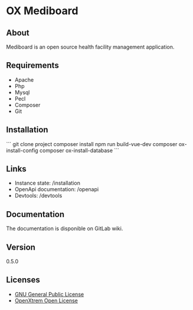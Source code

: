 <h1>OX Mediboard</h1>

<h2>About</h2>

Mediboard is an open source health facility management application.

<h2>Requirements</h2>
<ul>
    <li>Apache</li>
    <li>Php</li>
    <li>Mysql</li>
    <li>Pecl</li>
    <li>Composer</li>
    <li>Git</li>
</ul>

<h2>Installation</h2>
```
git clone project
composer install
npm run build-vue-dev
composer ox-install-config
composer ox-install-database
 ```

<h2>Links</h2>
<ul>
    <li>Instance state: /installation </li>
    <li>OpenApi documentation: /openapi</li>
    <li>Devtools: /devtools</li>
</ul>

<h2>Documentation</h2>
The documentation is disponible on GitLab wiki.

<h2>Version</h2>
0.5.0

<h2>Licenses</h2>
<ul>
    <li><a href="https://www.gnu.org/licenses/gpl.html">GNU General Public License</a></li>
    <li><a href="https://www.openxtrem.com/licenses/oxol.html">OpenXtrem Open License</a></li>
</ul>
